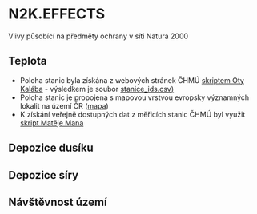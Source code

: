 # N2K.EFFECTS
Vlivy působící na předměty ochrany v síti Natura 2000

## Teplota
* Poloha stanic byla získána z webových stránek ČHMÚ [skriptem Oty Kalába](https://github.com/kalab-oto/chmu-poloha-stanic) - výsledkem je soubor [stanice_ids.csv)](https://github.com/jonasgaigr/N2K.EFFECTS/blob/main/stanice_ids.csv)
* Poloha stanic je propojena s mapovou vrstvou evropsky významných lokalit na území ČR ([mapa](https://github.com/jonasgaigr/N2K.EFFECTS/blob/main/evl_chmu_mapa.html))
* K získání veřejně dostupných dat z měřicích stanic ČHMÚ byl využit [skript Matěje Mana](https://github.com/manmatej/chmu-process)

## Depozice dusíku

## Depozice síry

## Návštěvnost území

